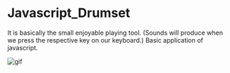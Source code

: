 # Javascript_Drumset

It is basically the small enjoyable playing tool.
(Sounds will produce when we press the respective key on our keyboard.)
Basic application of javascript.

![gif](https://user-images.githubusercontent.com/69100830/117463609-7c802100-af6d-11eb-8340-e45d8800b152.gif)

